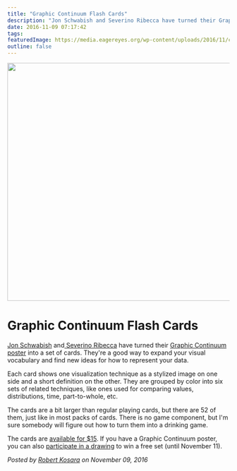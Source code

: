 ```yaml
---
title: "Graphic Continuum Flash Cards"
description: "Jon Schwabish and Severino Ribecca have turned their Graphic Continuum poster into a set of cards. They're a good way to expand your visual vocabulary and find new ideas for how to represent your data."
date: 2016-11-09 07:17:42
tags: 
featuredImage: https://media.eagereyes.org/wp-content/uploads/2016/11/continuum-cards.jpg
outline: false
---
```


<p align="center"><img src="https://media.eagereyes.org/wp-content/uploads/2016/11/continuum-cards.jpg" width="720" height="540" /></p>

# Graphic Continuum Flash Cards

<a href="http://policyviz.com/">Jon Schwabish</a> and<a href="http://www.datavizcatalogue.com"> Severino Ribecca</a> have turned their <a href="http://policyviz.com/graphic-continuum/">Graphic Continuum poster</a> into a set of cards. They're a good way to expand your visual vocabulary and find new ideas for how to represent your data.

Each card shows one visualization technique as a stylized image on one side and a short definition on the other. They are grouped by color into six sets of related techniques, like ones used for comparing values, distributions, time, part-to-whole, etc.

The cards are a bit larger than regular playing cards, but there are 52 of them, just like in most packs of cards. There is no game component, but I'm sure somebody will figure out how to turn them into a drinking game.

The cards are <a href="http://www.policyvizshop.com">available for $15</a>. If you have a Graphic Continuum poster, you can also <a href="http://policyviz.com/introducing-graphic-continuum-flash-cards/">participate in a drawing</a> to win a free set (until November 11).


_Posted by <a href="/about">Robert Kosara</a> on November 09, 2016_



